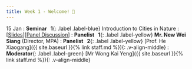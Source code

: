 ```yaml
---
title: Week 1 - Welcome! 👏
---
```


15 Jan 
: **Seminar &nbsp; 1**{: .label .label-blue}  Introduction to Cities in Nature
  : [[Slides](https://canvas.nus.edu.sg/courses/52842/files/3353037?module_item_id=298969)][[Panel Discussion]()]
: **Panelist &nbsp; 1**{: .label .label-yellow} **Mr. New Wei Siang** (Director, MPA)
: **Panelist &nbsp; 2**{: .label .label-yellow} [Prof. He Xiaogang]({{ site.baseurl }}{% link staff.md %}){: .v-align-middle}
: **Moderator**{: .label .label-green} [Mr Wong Kai Yeng]({{ site.baseurl }}{% link staff.md %}){: .v-align-middle}
